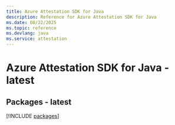 ```yaml
---
title: Azure Attestation SDK for Java
description: Reference for Azure Attestation SDK for Java
ms.date: 08/22/2025
ms.topic: reference
ms.devlang: java
ms.service: attestation
---
```

# Azure Attestation SDK for Java - latest
## Packages - latest
[!INCLUDE [packages](attestation-index.md)]
